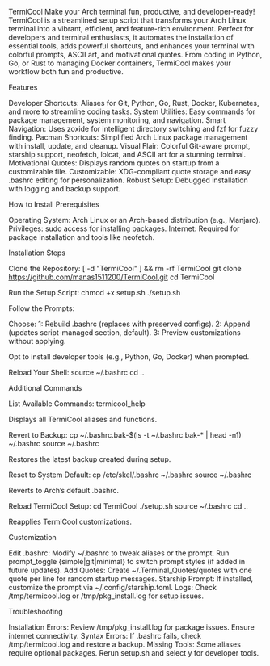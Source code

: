 TermiCool
Make your Arch terminal fun, productive, and developer-ready!
TermiCool is a streamlined setup script that transforms your Arch Linux terminal into a vibrant, efficient, and feature-rich environment. Perfect for developers and terminal enthusiasts, it automates the installation of essential tools, adds powerful shortcuts, and enhances your terminal with colorful prompts, ASCII art, and motivational quotes. From coding in Python, Go, or Rust to managing Docker containers, TermiCool makes your workflow both fun and productive.

Features

Developer Shortcuts: Aliases for Git, Python, Go, Rust, Docker, Kubernetes, and more to streamline coding tasks.
System Utilities: Easy commands for package management, system monitoring, and navigation.
Smart Navigation: Uses zoxide for intelligent directory switching and fzf for fuzzy finding.
Pacman Shortcuts: Simplified Arch Linux package management with install, update, and cleanup.
Visual Flair: Colorful Git-aware prompt, starship support, neofetch, lolcat, and ASCII art for a stunning terminal.
Motivational Quotes: Displays random quotes on startup from a customizable file.
Customizable: XDG-compliant quote storage and easy .bashrc editing for personalization.
Robust Setup: Debugged installation with logging and backup support.

How to Install
Prerequisites

Operating System: Arch Linux or an Arch-based distribution (e.g., Manjaro).
Privileges: sudo access for installing packages.
Internet: Required for package installation and tools like neofetch.

Installation Steps

Clone the Repository:
[ -d "TermiCool" ] && rm -rf TermiCool
git clone https://github.com/manas1511200/TermiCool.git
cd TermiCool


Run the Setup Script:
chmod +x setup.sh
./setup.sh


Follow the Prompts:

Choose:
1: Rebuild .bashrc (replaces with preserved configs).
2: Append (updates script-managed section, default).
3: Preview customizations without applying.


Opt to install developer tools (e.g., Python, Go, Docker) when prompted.


Reload Your Shell:
source ~/.bashrc
cd ..



Additional Commands

List Available Commands:
termicool_help

  Displays all TermiCool aliases and functions.

Revert to Backup:
cp ~/.bashrc.bak-$(ls -t ~/.bashrc.bak-* | head -n1) ~/.bashrc
source ~/.bashrc

  Restores the latest backup created during setup.

Reset to System Default:
cp /etc/skel/.bashrc ~/.bashrc
source ~/.bashrc

  Reverts to Arch’s default .bashrc.

Reload TermiCool Setup:
cd TermiCool
./setup.sh
source ~/.bashrc
cd ..

  Reapplies TermiCool customizations.


Customization

Edit .bashrc: Modify ~/.bashrc to tweak aliases or the prompt. Run prompt_toggle {simple|git|minimal} to switch prompt styles (if added in future updates).
Add Quotes: Create ~/.Terminal_Quotes/quotes with one quote per line for random startup messages.
Starship Prompt: If installed, customize the prompt via ~/.config/starship.toml.
Logs: Check /tmp/termicool.log or /tmp/pkg_install.log for setup issues.

Troubleshooting

Installation Errors: Review /tmp/pkg_install.log for package issues. Ensure internet connectivity.
Syntax Errors: If .bashrc fails, check /tmp/termicool.log and restore a backup.
Missing Tools: Some aliases require optional packages. Rerun setup.sh and select y for developer tools.
